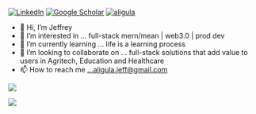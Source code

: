 [![LinkedIn](https://img.shields.io/badge/LinkedIn-0077B5?style=for-the-badge&logo=linkedin&logoColor=white)](https://www.linkedin.com/in/aligulagk/)
[![Google Scholar](https://img.shields.io/badge/Google_Scholar-4285F4?style=for-the-badge&logo=google-scholar&logoColor=white)](https://scholar.google.com/citations?user=SuoVRS0AAAAJ&hl=en)
[![aligula](https://img.shields.io/badge/Aligula_Jeff-FB542B?style=for-the-badge&logo=Google-chrome&logoColor=white)](https://www.aligulagk.com/)
- 👋 Hi, I’m Jeffrey
- 👀 I’m interested in ... full-stack mern/mean | web3.0 | prod dev
- 🌱 I’m currently learning ... life is a learning process
- 💞️ I’m looking to collaborate on ... full-stack solutions that add value to users in Agritech, Education and Healthcare
- 📫 How to reach me ...aligula.jeff@gmail.com


![](https://github-profile-summary-cards.vercel.app/api/cards/profile-details?username=katzjeff&theme=dark)

![](https://github-readme-stats-git-masterrstaa-rickstaa.vercel.app/api?username=katzjeff&theme=dark)


<!---
katzjeff/katzjeff is a ✨ special ✨ repository because its `README.md` (this file) appears on your GitHub profile.
You can click the Preview link to take a look at your changes.
--->

